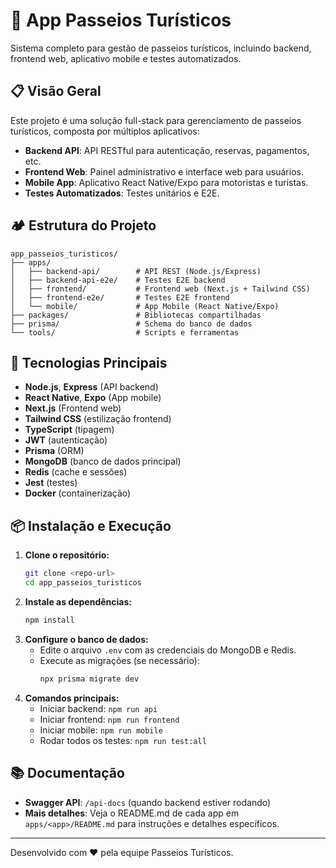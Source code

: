 # 🚀 App Passeios Turísticos

Sistema completo para gestão de passeios turísticos, incluindo backend, frontend web, aplicativo mobile e testes automatizados.

## 📋 Visão Geral

Este projeto é uma solução full-stack para gerenciamento de passeios turísticos, composta por múltiplos aplicativos:

- **Backend API**: API RESTful para autenticação, reservas, pagamentos, etc.
- **Frontend Web**: Painel administrativo e interface web para usuários.
- **Mobile App**: Aplicativo React Native/Expo para motoristas e turistas.
- **Testes Automatizados**: Testes unitários e E2E.

## 🏕️ Estrutura do Projeto

```
app_passeios_turisticos/
├── apps/
│   ├── backend-api/        # API REST (Node.js/Express)
│   ├── backend-api-e2e/    # Testes E2E backend
│   ├── frontend/           # Frontend web (Next.js + Tailwind CSS)
│   ├── frontend-e2e/       # Testes E2E frontend
│   └── mobile/             # App Mobile (React Native/Expo)
├── packages/               # Bibliotecas compartilhadas
├── prisma/                 # Schema do banco de dados
└── tools/                  # Scripts e ferramentas
```

## 🚀 Tecnologias Principais
- **Node.js**, **Express** (API backend)
- **React Native**, **Expo** (App mobile)
- **Next.js** (Frontend web)
- **Tailwind CSS** (estilização frontend)
- **TypeScript** (tipagem)
- **JWT** (autenticação)
- **Prisma** (ORM)
- **MongoDB** (banco de dados principal)
- **Redis** (cache e sessões)
- **Jest** (testes)
- **Docker** (containerização)

## 📦 Instalação e Execução

1. **Clone o repositório:**
   ```bash
   git clone <repo-url>
   cd app_passeios_turisticos
   ```
2. **Instale as dependências:**
   ```bash
   npm install
   ```
3. **Configure o banco de dados:**
   - Edite o arquivo `.env` com as credenciais do MongoDB e Redis.
   - Execute as migrações (se necessário):
     ```bash
     npx prisma migrate dev
     ```
4. **Comandos principais:**
   - Iniciar backend: `npm run api`
   - Iniciar frontend: `npm run frontend`
   - Iniciar mobile: `npm run mobile`
   - Rodar todos os testes: `npm run test:all`

## 📚 Documentação
- **Swagger API**: `/api-docs` (quando backend estiver rodando)
- **Mais detalhes**: Veja o README.md de cada app em `apps/<app>/README.md` para instruções e detalhes específicos.

---

Desenvolvido com ❤️ pela equipe Passeios Turísticos.
